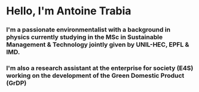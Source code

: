 # Hello, I'm Antoine Trabia 

### I'm a passionate environmentalist with a background in physics currently studying in the MSc in Sustainable Management & Technology jointly given by UNIL-HEC, EPFL & IMD. 

### I'm also a research assistant at the enterprise for society (E4S) working on the development of the Green Domestic Product (GrDP)

<!--
**AntoineTrabia/AntoineTrabia** is a ✨ _special_ ✨ repository because its `README.md` (this file) appears on your GitHub profile.

Here are some ideas to get you started:

- 🔭 I’m currently working on ...
- 🌱 I’m currently learning ...
- 👯 I’m looking to collaborate on ...
- 🤔 I’m looking for help with ...
- 💬 Ask me about ...
- 📫 How to reach me: ...
- 😄 Pronouns: ...
- ⚡ Fun fact: ...
-->
